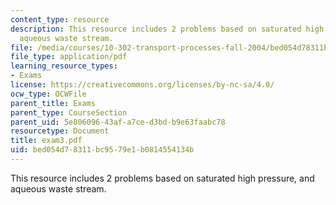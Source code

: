 ```yaml
---
content_type: resource
description: This resource includes 2 problems based on saturated high pressure, and
  aqueous waste stream.
file: /media/courses/10-302-transport-processes-fall-2004/bed054d78311bc9579e1b0814554134b_exam3.pdf
file_type: application/pdf
learning_resource_types:
- Exams
license: https://creativecommons.org/licenses/by-nc-sa/4.0/
ocw_type: OCWFile
parent_title: Exams
parent_type: CourseSection
parent_uid: 5e806096-43af-a7ce-d3bd-b9e63faabc78
resourcetype: Document
title: exam3.pdf
uid: bed054d7-8311-bc95-79e1-b0814554134b
---
```

This resource includes 2 problems based on saturated high pressure, and aqueous waste stream.